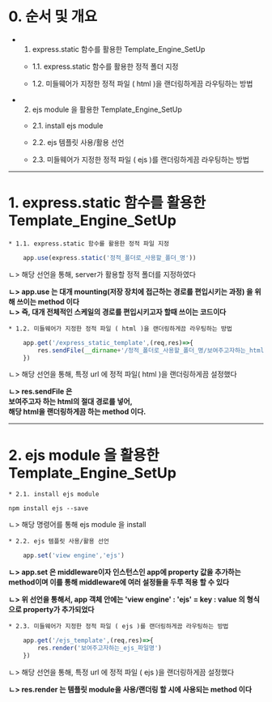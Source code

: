 # 0. 순서 및 개요   
   
* 1. express.static 함수를 활용한 Template_Engine_SetUp      
   
    * 1.1. express.static 함수를 활용한 정적 폴더 지정   
   
    * 1.2. 미들웨어가 지정한 정적 파일 ( html )을 랜더링하게끔 라우팅하는 방법    
       
       
* 2. ejs module 을 활용한 Template_Engine_SetUp   
   
    * 2.1. install ejs module   
       
    * 2.2. ejs 템플릿 사용/활용 선언   
       
    * 2.3. 미들웨어가 지정한 정적 파일 ( ejs )를 랜더링하게끔 라우팅하는 방법   
           
   
* * *
# 1. express.static 함수를 활용한 Template_Engine_SetUp   
   
    * 1.1. express.static 함수를 활용한 정적 파일 지정   

```javascript
    app.use(express.static('정적_폴더로_사용할_폴더_명'))   
```
ㄴ> 해당 선언을 통해, server가 활용할 정적 폴더를 지정하였다
   
**ㄴ> app.use 는 대개 mounting(저장 장치에 접근하는 경로를 편입시키는 과정) 을 위해 쓰이는 method 이다**   
**ㄴ> 즉, 대개 전체적인 스케일의 경로를 편입시키고자 할때 쓰이는 코드이다**   
   
    * 1.2. 미들웨어가 지정한 정적 파일 ( html )을 랜더링하게끔 라우팅하는 방법   
   
```javascript
    app.get('/express_static_template',(req,res)=>{
        res.sendFile(__dirname+'/정적_폴더로_사용할_폴더_명/보여주고자하는_html_파일.html')
    })
```   
ㄴ> 해당 선언을 통해, 특정 url 에 정적 파일( html )을 랜더링하게끔 설정했다
    
   
**ㄴ> res.sendFile 은**   
**보여주고자 하는 html의 절대 경로를 넣어,**   
**해당 html을 랜더링하게끔 하는 method 이다.**   
   
* * *
# 2. ejs module 을 활용한 Template_Engine_SetUp   
   
    * 2.1. install ejs module
   
    npm install ejs --save   
ㄴ> 해당 명령어를 통해 ejs module 을 install
   
    * 2.2. ejs 템플릿 사용/활용 선언   
   
```javascript
    app.set('view engine','ejs')
```
   
**ㄴ> app.set 은 middleware이자 인스턴스인 app에 property 값을 추가하는 method이며   이를 통해 middleware에 여러 설정들을 두루 적용 할 수 있다**  
   
**ㄴ> 위 선언을 통해서, app 객체 안에는    'view engine' : 'ejs' = key : value 의 형식으로   property가 추가되었다**   
   
    * 2.3. 미들웨어가 지정한 정적 파일 ( ejs )를 랜더링하게끔 라우팅하는 방법   
   
```javascript
    app.get('/ejs_template',(req,res)=>{
        res.render('보여주고자하는_ejs_파일명')
    })
```
ㄴ> 해당 선언을 통해, 특정 url 에 정적 파일 ( ejs )을 랜더링하게끔 설정했다   
   
**ㄴ> res.render 는 템플릿 module을 사용/랜더링 할 시에 사용되는 method 이다**